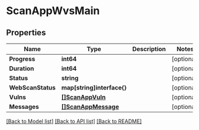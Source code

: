 # ScanAppWvsMain

## Properties

Name | Type | Description | Notes
------------ | ------------- | ------------- | -------------
**Progress** | **int64** |  | [optional] 
**Duration** | **int64** |  | [optional] 
**Status** | **string** |  | [optional] 
**WebScanStatus** | **map[string]interface{}** |  | [optional] 
**Vulns** | [**[]ScanAppVuln**](ScanAppVuln.md) |  | [optional] 
**Messages** | [**[]ScanAppMessage**](ScanAppMessage.md) |  | [optional] 

[[Back to Model list]](../README.md#documentation-for-models) [[Back to API list]](../README.md#documentation-for-api-endpoints) [[Back to README]](../README.md)


